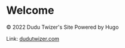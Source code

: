 # Welcome

© 2022 Dudu Twizer's Site Powered by Hugo

Link: [dudutwizer.com](https://dudutwizer.com)
